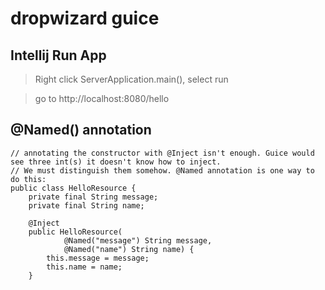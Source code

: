 # dropwizard guice

## Intellij Run App

> Right click ServerApplication.main(), select run

> go to http://localhost:8080/hello

## @Named() annotation

```
// annotating the constructor with @Inject isn't enough. Guice would see three int(s) it doesn't know how to inject.
// We must distinguish them somehow. @Named annotation is one way to do this:
public class HelloResource {
    private final String message;
    private final String name;

    @Inject
    public HelloResource(
            @Named("message") String message,
            @Named("name") String name) {
        this.message = message;
        this.name = name;
    }
```
